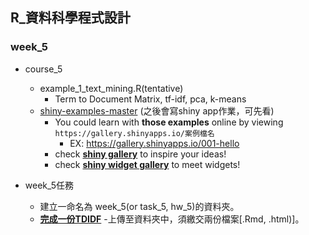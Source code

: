 ## R_資料科學程式設計

### week_5

- course_5
    - example_1_text_mining.R(tentative)
        - Term to Document Matrix, tf-idf, pca, k-means
    - [shiny-examples-master](https://github.com/rstudio/shiny-examples) (之後會寫shiny app作業，可先看)
        - You could learn with **those examples** online by viewing `https://gallery.shinyapps.io/案例檔名`
            - EX: https://gallery.shinyapps.io/001-hello
        - check **[shiny gallery](https://shiny.rstudio.com/gallery/)** to inspire your ideas!
        - check **[shiny widget gallery](https://shiny.rstudio.com/gallery/widget-gallery.html)** to meet widgets! 

- week_5任務
    - 建立一命名為 week_5(or task_5, hw_5)的資料夾。
    - **[完成一份TDIDF](https://mlalpha.github.io/ntu-csx-4001-data-science_107/week_5/task_5/jay_chou_lyrics_tdidf.html)** -上傳至資料夾中，須繳交兩份檔案[.Rmd, .html)]。
